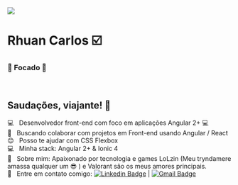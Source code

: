 
<img width="auto" src="https://github.com/rhutao/rhutao/blob/master/banner.png">

# Rhuan Carlos :ballot_box_with_check:
### :pray: Focado :pray:
<br/>

## Saudações, viajante! 👋
:computer: &nbsp; Desenvolvedor front-end com foco em aplicações Angular 2+ :computer:
 <br/> :purple_heart: &nbsp; Buscando colaborar com projetos em Front-end usando Angular / React
 <br/> :blush: &nbsp; Posso te ajudar com CSS Flexbox
 <br/> :computer: &nbsp; Minha stack: Angular 2+ & Ionic 4
 <br/> 💬  &nbsp; Sobre mim: Apaixonado por tecnologia e games LoLzin (Meu tryndamere amassa qualquer um :sunglasses: ) e Valorant são os meus amores principais.
 <br/> :email: &nbsp; Entre em contato comigo: [![Linkedin Badge](https://img.shields.io/badge/-RhuanCarlos-blue?style=flat-square&logo=Linkedin&logoColor=white&link=https://www.linkedin.com/in/rhuan-carlos/)](https://www.linkedin.com/in/rhuan-carlos/) 
| 
[![Gmail Badge](https://img.shields.io/badge/-pf.rhuan@gmail.com-c14438?style=flat-square&logo=Gmail&logoColor=white&link=mailto:pf.rhuan@gmail.com)](mailto:pf.rhuan@gmail.com)
